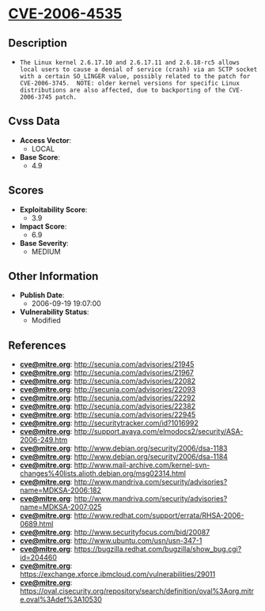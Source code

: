 
# [CVE-2006-4535](https://cve.mitre.org/cgi-bin/cvename.cgi?name=CVE-2006-4535)

## Description

- `The Linux kernel 2.6.17.10 and 2.6.17.11 and 2.6.18-rc5 allows local users to cause a denial of service (crash) via an SCTP socket with a certain SO_LINGER value, possibly related to the patch for CVE-2006-3745.  NOTE: older kernel versions for specific Linux distributions are also affected, due to backporting of the CVE-2006-3745 patch.`

## Cvss Data

- **Access Vector**:
  - LOCAL
- **Base Score**:
  - 4.9

## Scores

- **Exploitability Score**:
  - 3.9
- **Impact Score**:
  - 6.9
- **Base Severity**:
  - MEDIUM

## Other Information

- **Publish Date**:
  - 2006-09-19 19:07:00
- **Vulnerability Status**:
  - Modified

## References

- **cve@mitre.org**: http://secunia.com/advisories/21945
- **cve@mitre.org**: http://secunia.com/advisories/21967
- **cve@mitre.org**: http://secunia.com/advisories/22082
- **cve@mitre.org**: http://secunia.com/advisories/22093
- **cve@mitre.org**: http://secunia.com/advisories/22292
- **cve@mitre.org**: http://secunia.com/advisories/22382
- **cve@mitre.org**: http://secunia.com/advisories/22945
- **cve@mitre.org**: http://securitytracker.com/id?1016992
- **cve@mitre.org**: http://support.avaya.com/elmodocs2/security/ASA-2006-249.htm
- **cve@mitre.org**: http://www.debian.org/security/2006/dsa-1183
- **cve@mitre.org**: http://www.debian.org/security/2006/dsa-1184
- **cve@mitre.org**: http://www.mail-archive.com/kernel-svn-changes%40lists.alioth.debian.org/msg02314.html
- **cve@mitre.org**: http://www.mandriva.com/security/advisories?name=MDKSA-2006:182
- **cve@mitre.org**: http://www.mandriva.com/security/advisories?name=MDKSA-2007:025
- **cve@mitre.org**: http://www.redhat.com/support/errata/RHSA-2006-0689.html
- **cve@mitre.org**: http://www.securityfocus.com/bid/20087
- **cve@mitre.org**: http://www.ubuntu.com/usn/usn-347-1
- **cve@mitre.org**: https://bugzilla.redhat.com/bugzilla/show_bug.cgi?id=204460
- **cve@mitre.org**: https://exchange.xforce.ibmcloud.com/vulnerabilities/29011
- **cve@mitre.org**: https://oval.cisecurity.org/repository/search/definition/oval%3Aorg.mitre.oval%3Adef%3A10530
